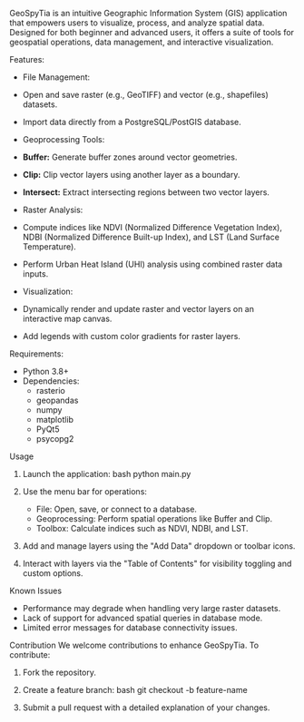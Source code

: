 GeoSpyTia is an intuitive Geographic Information System (GIS) application that empowers users to visualize, process, and analyze spatial data. Designed for both beginner and advanced users, it offers a suite of tools for geospatial operations, data management, and interactive visualization.

Features:
  - File Management:
  - Open and save raster (e.g., GeoTIFF) and vector (e.g., shapefiles) datasets.
  - Import data directly from a PostgreSQL/PostGIS database.

  - Geoprocessing Tools:
  - **Buffer:** Generate buffer zones around vector geometries.
  - **Clip:** Clip vector layers using another layer as a boundary.
  - **Intersect:** Extract intersecting regions between two vector layers.

  - Raster Analysis:
  - Compute indices like NDVI (Normalized Difference Vegetation Index), NDBI (Normalized Difference Built-up Index), and LST (Land Surface Temperature).
  - Perform Urban Heat Island (UHI) analysis using combined raster data inputs.

  - Visualization:
  - Dynamically render and update raster and vector layers on an interactive map canvas.
  - Add legends with custom color gradients for raster layers.

Requirements:
- Python 3.8+
- Dependencies:
  - rasterio
  - geopandas
  - numpy
  - matplotlib
  - PyQt5
  - psycopg2

Usage
1. Launch the application:
   bash
   python main.py
   
2. Use the menu bar for operations:
   - File: Open, save, or connect to a database.
   - Geoprocessing: Perform spatial operations like Buffer and Clip.
   - Toolbox: Calculate indices such as NDVI, NDBI, and LST.

3. Add and manage layers using the "Add Data" dropdown or toolbar icons.

4. Interact with layers via the "Table of Contents" for visibility toggling and custom options.

Known Issues
- Performance may degrade when handling very large raster datasets.
- Lack of support for advanced spatial queries in database mode.
- Limited error messages for database connectivity issues.

Contribution
We welcome contributions to enhance GeoSpyTia. To contribute:
1. Fork the repository.
2. Create a feature branch:
   bash
   git checkout -b feature-name
   
3. Submit a pull request with a detailed explanation of your changes.







